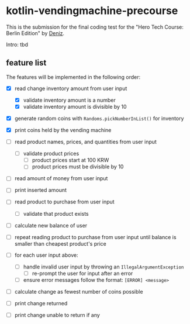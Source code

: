# kotlin-vendingmachine-precourse

This is the submission for the final coding test for the "Hero Tech Course: Berlin Edition" by [Deniz](https://github.com/deniz-oezdemir).

Intro: tbd

## feature list

The features will be implemented in the following order:

- [x] read change inventory amount from user input
  - [x] validate inventory amount is a number
  - [x] validate inventory amount is divisible by 10
- [x] generate random coins with `Randoms.pickNumberInList()` for inventory
- [x] print coins held by the vending machine

- [ ] read product names, prices, and quantities from user input
  - [ ] validate product prices
    - [ ] product prices start at 100 KRW 
    - [ ] product prices must be divisible by 10
- [ ] read amount of money from user input
- [ ] print inserted amount

- [ ] read product to purchase from user input
  - [ ] validate that product exists
- [ ] calculate new balance of user
- [ ] repeat reading product to purchase from user input until
balance is smaller than cheapest product's price

- [ ] for each user input above:
    - [ ] handle invalid user input by throwing an `IllegalArgumentException`
        - [ ] re-prompt the user for input after an error
    - [ ] ensure error messages follow the format: `[ERROR] <message>`

- [ ] calculate change as fewest number of coins possible
- [ ] print change returned
- [ ] print change unable to return if any

